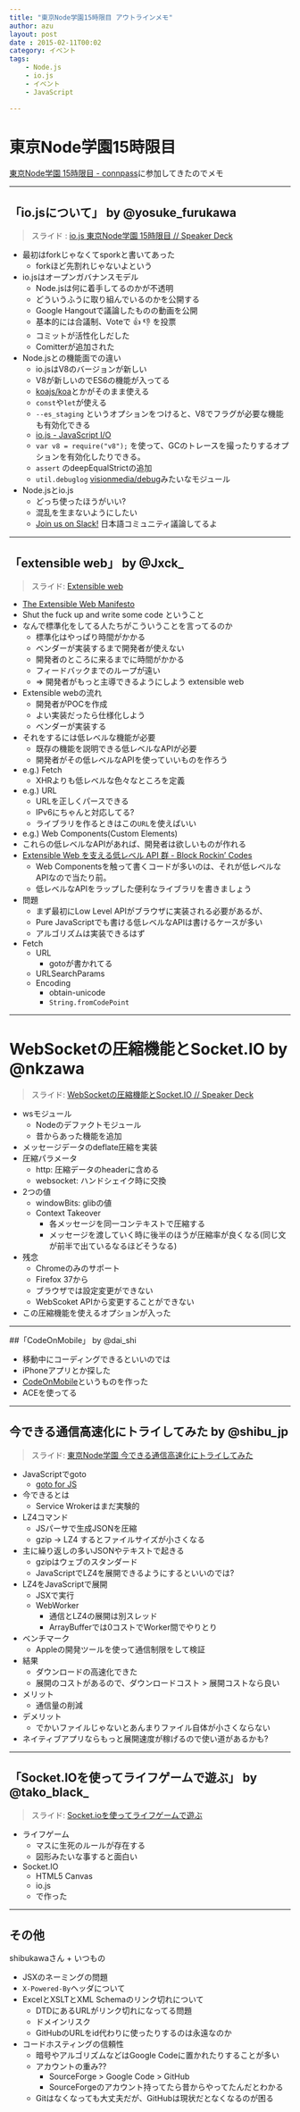 ```yaml
---
title: "東京Node学園15時限目 アウトラインメモ"
author: azu
layout: post
date : 2015-02-11T00:02
category: イベント
tags:
    - Node.js
    - io.js
    - イベント
    - JavaScript

---
```


# 東京Node学園15時限目

[東京Node学園 15時限目 - connpass](http://nodejs.connpass.com/event/11436/ "東京Node学園 15時限目 - connpass")に参加してきたのでメモ

----

## 「io.jsについて」 by @yosuke_furukawa

> スライド : [io.js 東京Node学園 15時限目 // Speaker Deck](https://speakerdeck.com/yosuke_furukawa/io-dot-js-dong-jing-nodexue-yuan-15shi-xian-mu "io.js 東京Node学園 15時限目 // Speaker Deck")


- 最初はforkじゃなくてsporkと書いてあった
	- forkほど先割れじゃないよという
- io.jsはオープンガバナンスモデル
	- Node.jsは何に着手してるのかが不透明
	- どういうふうに取り組んでいるのかを公開する
	- Google Hangoutで議論したものの動画を公開
	- 基本的には合議制、Voteで :+1: :-1: を投票
	- コミットが活性化しだした
	- Comitterが追加された
- Node.jsとの機能面での違い
	- io.jsはV8のバージョンが新しい
	- V8が新しいのでES6の機能が入ってる
	- [koajs/koa](https://github.com/koajs/koa "koajs/koa")とかがそのまま使える
	- `const`や`let`が使える
	- `--es_staging` というオプションをつけると、V8でフラグが必要な機能も有効化できる
	- [io.js - JavaScript I/O](https://iojs.org/en/es6.html "io.js - JavaScript I/O")
	- `var v8 = require("v8");` を使って、GCのトレースを撮ったりするオプションを有効化したりできる。
	- `assert` のdeepEqualStrictの追加
	- `util.debuglog` [visionmedia/debug](https://github.com/visionmedia/debug "visionmedia/debug")みたいなモジュール
- Node.jsとio.js
	- どっち使ったほうがいい?
	- 混乱を生まないようにしたい
	- [Join us on Slack!](http://iojs-jp-slack.herokuapp.com/ "Join us on Slack!") 日本語コミュニティ議論してるよ


----

## 「extensible web」 by @Jxck_

> スライド: [Extensible web](http://www.slideshare.net/Jxck/extensible-web "Extensible web")

- [The Extensible Web Manifesto](https://extensiblewebmanifesto.org/ja/ "The Extensible Web Manifesto")
- Shut the fuck up and write some code ということ
- なんで標準化をしてる人たちがこういうことを言ってるのか
	- 標準化はやっぱり時間がかかる
	- ベンダーが実装するまで開発者が使えない
	- 開発者のところに来るまでに時間がかかる
	- フィードバックまでのループが遠い
	- => 開発者がもっと主導できるようにしよう extensible web
- Extensible webの流れ
	- 開発者がPOCを作成
	- よい実装だったら仕様化しよう
	- ベンダーが実装する
- それをするには低レベルな機能が必要
	- 既存の機能を説明できる低レベルなAPIが必要
	- 開発者がその低レベルなAPIを使っていいものを作ろう
- e.g.) Fetch
	- XHRよりも低レベルな色々なところを定義
- e.g.) URL
	- URLを正しくパースできる
	- IPv6にちゃんと対応してる?
	- ライブラリを作るときはこの`URL`を使えばいい
- e.g.) Web Components(Custom Elements)
- これらの低レベルなAPIがあれば、開発者は欲しいものが作れる
- [Extensible Web を支える低レベル API 群 - Block Rockin’ Codes](http://jxck.hatenablog.com/entry/extensible-lowlevel-api "Extensible Web を支える低レベル API 群 - Block Rockin’ Codes")
	- Web Componentsを触って書くコードが多いのは、それが低レベルなAPIなので当たり前。
	- 低レベルなAPIをラップした便利なライブラリを書きましょう
- 問題
	- まず最初にLow Level APIがブラウザに実装される必要があるが、
	- Pure JavaScriptでも書ける低レベルなAPIは書けるケースが多い
	- アルゴリズムは実装できるはず
- Fetch
	- URL
		- gotoが書かれてる
	- URLSearchParams
	- Encoding
		- obtain-unicode
		- `String.fromCodePoint`

----

# WebSocketの圧縮機能とSocket.IO by @nkzawa

> スライド:  [WebSocketの圧縮機能とSocket.IO // Speaker Deck](https://speakerdeck.com/nkzawa/websocketfalseya-suo-ji-neng-tosocket-dot-io "WebSocketの圧縮機能とSocket.IO // Speaker Deck")

- wsモジュール
	- Nodeのデファクトモジュール
	- 昔からあった機能を追加
- メッセージデータのdeflate圧縮を実装
- 圧縮パラメータ
	- http: 圧縮データのheaderに含める
	- websocket: ハンドシェイク時に交換
- 2つの値
	- windowBits: glibの値
	- Context Takeover
		- 各メッセージを同一コンテキストで圧縮する
		- メッセージを渡していく時に後半のほうが圧縮率が良くなる(同じ文が前半で出ているなるほどそうなる)
- 残念
	- Chromeのみのサポート
	- Firefox 37から
	- ブラウザでは設定変更ができない
	- WebScoket APIから変更することができない
- この圧縮機能を使えるオプションが入った

-----

##「CodeOnMobile」 by @dai_shi

- 移動中にコーディングできるといいのでは
- iPhoneアプリとか探した
- [CodeOnMobile](http://codeonmobile.axlight.com/#/home "CodeOnMobile")というものを作った
- ACEを使ってる


-----

## 今できる通信高速化にトライしてみた by @shibu_jp 

> スライド: [東京Node学園 今できる通信高速化にトライしてみた](http://www.slideshare.net/shibukawa/node-44508626 "東京Node学園 今できる通信高速化にトライしてみた")

- JavaScriptでgoto
	- [goto for JS](https://gist.github.com/shibukawa/315765020c34f4543665 "goto for JS")
- 今できるとは
	- Service Wrokerはまだ実験的
- LZ4コマンド
	-  JSパーサで生成JSONを圧縮
	- gzip -> LZ4 するとファイルサイズが小さくなる
- 主に繰り返しの多いJSONやテキストで起きる
	- gzipはウェブのスタンダード
	- JavaScriptでLZ4を展開できるようにするといいのでは?
- LZ4をJavaScriptで展開
	- JSXで実行
	- WebWorker
		- 通信とLZ4の展開は別スレッド
		- ArrayBufferでは0コストでWorker間でやりとり
- ベンチマーク
	- Appleの開発ツールを使って通信制限をして検証
- 結果
	- ダウンロードの高速化できた
	- 展開のコストがあるので、ダウンロードコスト > 展開コストなら良い
- メリット
	- 通信量の削減
- デメリット
	- でかいファイルじゃないとあんまりファイル自体が小さくならない
- ネイティブアプリならもっと展開速度が稼げるので使い道があるかも?

----

## 「Socket.IOを使ってライフゲームで遊ぶ」 by @tako_black_

> スライド: [Socket.ioを使ってライフゲームで遊ぶ](http://www.slideshare.net/ssuser375b1b/socketio-44399338 "Socket.ioを使ってライフゲームで遊ぶ")

- ライフゲーム
	- マスに生死のルールが存在する
	- 図形みたいな事すると面白い
- Socket.IO
	- HTML5 Canvas
	- io.js
	- で作った
	
-----

## その他

shibukawaさん + いつもの

- JSXのネーミングの問題
- `X-Powered-By`ヘッダについて
- ExcelとXSLTとXML Schemaのリンク切れについて
  - DTDにあるURLがリンク切れになってる問題
  - ドメインリスク
  - GitHubのURLをid代わりに使ったりするのは永遠なのか
- コードホスティングの信頼性
  - 暗号やアルゴリズムなどはGoogle Codeに置かれたりすることが多い
  - アカウントの重み??
     - SourceForge > Google Code > GitHub
     - SourceForgeのアカウント持ってたら昔からやってたんだとわかる
  - Gitはなくなっても大丈夫だが、GitHubは現状だとなくなるのが困る

